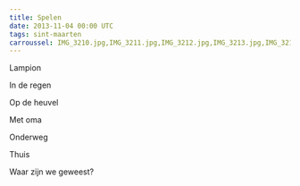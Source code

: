 ```yaml
---
title: Spelen
date: 2013-11-04 00:00 UTC
tags: sint-maarten
carroussel: IMG_3210.jpg,IMG_3211.jpg,IMG_3212.jpg,IMG_3213.jpg,IMG_3214.jpg,IMG_3215.jpg,IMG_3216.jpg,IMG_3217.jpg,IMG_3221.jpg,IMG_3223.jpg,IMG_3224.jpg,IMG_3235.jpg,IMG_3236.jpg,IMG_3240.jpg,IMG_3241.jpg,IMG_3242.jpg,IMG_3244.jpg,IMG_3245.jpg
---
```


Lampion

In de regen

Op de heuvel

Met oma 

Onderweg

Thuis 

Waar zijn we geweest?